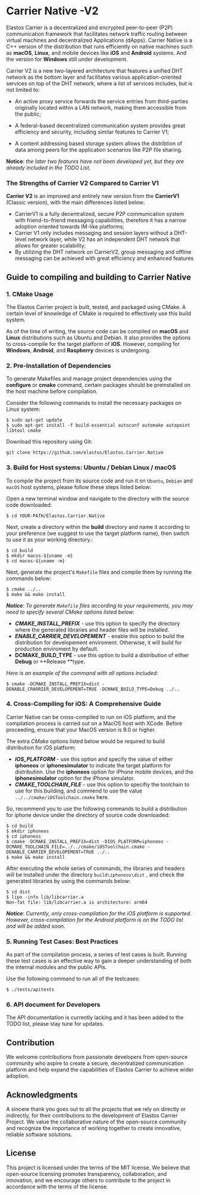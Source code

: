 # Carrier Native -V2

Elastos Carrier is a decentralized and encrypted peer-to-peer (P2P)  communication framework that facilitates network traffic routing between virtual machines and decentralized Applications (dApps).  Carrier Native is a C++ version of the distribution that runs efficiently on native machines such as **macOS**, **Linux**, and mobile devices like **iOS** and **Android** systems. And the version for **Windows** still under  development.

Carrier V2 is a new two-layered architecture that features a unified DHT network as the bottom layer and facilitates various application-oriented services on top of the DHT network, where a list of services includes, but is not limited to:

- An active proxy service forwards the service entries from third-parties originally located within a LAN network, making them accessible from the public;

- A federal-based decentralized communication system provides great efficiency and security, including similar features to Carrier V1;
- A content addressing based storage system allows the distribtion of data among peers for the application scenarios like P2P file sharing.

**Notice**:  *the later two features have not been developed yet, but they are already included in the TODO List*.



### The Strengths of Carrier V2 Compared to Carrier V1

**Carrier V2** is an improved and entirely new version from the **CarrierV1** (Classic version), with the main differences listed below:

- CarrierV1 is a fully decentralized, secure P2P  communication system with friend-to-friend messaging capabilities, therefore it has a narrow adoption oriented towards IM-like platforms;
- Carrier V1 only includes messaging and session layers without a DHT-level network layer, while V2 has an independent DHT network that allows for greater scalability;
- By utilizing the DHT network on CarrierV2, group messaging and offline messaging can be achieved with great efficiency and enhanced features



## Guide to compiling and building to Carrier Native

### 1. CMake Usage

The Elastos Carrier project is built, tested, and packaged using CMake. A certain level of knowledge of CMake is required to effectively use this build system.

As of the time of writing, the source code can be compiled on **macOS** and **Linux** distributions such as Ubuntu and Debian. It also provides the options to cross-compile for the target platform of **iOS**. However, compiling for **Windows**, **Android**, and **Raspberry** devices is undergoing.

### 2. Pre-Installation of Dependencies

To generate Makefiles and manage project dependencies using the **configure** or **cmake** command, certain packages should be preinstalled on the host machine before compilation.

Consider the following commands to install the necessary packages on Linux system:

```shell
$ sudo apt-get update
$ sudo apt-get install -f build-essential autoconf automake autopoint libtool cmake
```

Download this repository using Git:

```
git clone https://github.com/elastos/Elastos.Carrier.Native
```

### 3. Build for Host systems: Ubuntu / Debian Linux / macOS

To compile the project from its source code and run it on `Ubuntu`, `Debian` and `macOS` host systems, please follow these steps listed below:

Open a new terminal window and navigate to the directory with the source code downloaded:

```shell
$ cd YOUR-PATH/Elastos.Carrier.Native
```

Next, create a directory within the **build** directory and name it according to your preference (we suggest to use the target platform name), then switch to use it as your working directory.:

```shell
$ cd build
$ mkdir macos-${uname -m}
$ cd macos-${uname -m}
```

Next, generate the project's `Makefile` files and compile them by running the commands below:

```shell
$ cmake ../..
$ make && make install
```

***Notice***: *To generate `Makefile` files according to your requirements, you may need to specify several CMake options listed below*:

- ***CMAKE_INSTALL_PREFIX*** - use this option to specify the directory where the generated libraries and header files will be installed.
- ***ENABLE_CARRIER_DEVELOPEMENT*** -  enable this option to build the distribution for developement enviroment. Otherwise, it will build for production enviroment by default.
- **DCMAKE_BUILD_TYPE**  - use this option to build a distribution of either **Debug** or **Release **type.

*Here is an example of the command with all options included:*

```shell
$ cmake -DCMAKE_INSTALL_PREFIX=dist -DENABLE_CRARRIER_DEVELOPEMENT=TRUE -DCMAKE_BUILD_TYPE=Debug ../..
```

### 4. Cross-Compiling for iOS: A Comprehensive Guide

Carrier Native can be cross-compiled to run on iOS platform, and the compilation process is carried out on a MacOS host with XCode. Before proceeding, ensure that your MacOS version is 9.0 or higher.

The extra *CMake* options listed below would be required to build distribution for iOS platform:

- ***IOS_PLATFORM*** - use this option and specify the value of either **iphoneos** or **iphonesimulator** to indicate the target platform for distribution. Use the **iphoneos** option for iPhone mobile devices, and  the **iphonesimulator** option for the iPhone simulator.
- ***CMAKE_TOOLCHAIN_FILE*** - use this option to specifiy the toolchain to use for this building, and commend to use the value `../../cmake/iOSToolchain.cmake` here.

So, recommend you to use the following commands to build a distribution for iphone device under the directory of source code downloaded:

```shell
$ cd build
$ mkdir iphoneos
$ cd iphoneos
$ cmake -DCMAKE_INSTALL_PREFIX=dist -DIOS_PLATFORM=iphoneos -DCMAKE_TOOLCHAIN_FILE=../../cmake/iOSToolchain.cmake -DENABLE_CARRIER_DEVELOPEMENT=TRUE ../..
$ make && make install
```

After executing the whole series of commands, the libraries and headers will be installed under the directory  `build\iphoneos\dist` , and check the generated libraries by using the commands below:

```shell
$ cd dist
$ lipo -info lib/libcarrier.a
Non-fat file: lib/libcarrier.a is architecture: arm64
```

***Notice***: *Currently, only cross-compilation for the iOS platform is supported. However, cross-compilation for the Android platform is on the TODO list and will be added soon.*

### 5. Running Test Cases: Best Practices

As part of the compilation process, a series of test cases is built. Running these test cases is an effective way to gain a deeper understanding of both the internal modules and the public APIs.

Use the following command to run all of the testcases:

```shell
$ ./tests/apitests
```

### 6.  API document for Developers

The API documentation is currently lacking and it has been added to the TODO list, please stay tune for updates.



## Contribution

We welcome contributions from passionate developers from open-source community who aspire to create a secure, decentralized communication platform and help expand the capabilities of Elastos Carrier to achieve wider adoption.

## Acknowledgments

A sincere thank you goes out to all the projects that we rely on directly or indirectly, for their contributions to the development of Elastos Carrier Project. We value the collaborative nature of the open-source community and recognize the importance of working together to create innovative, reliable software solutions.

## License

This project is licensed under the terms of the MIT license. We believe that open-source licensing  promotes transparency, collaboration, and innovation, and we encourage others to contribute to the project in accordance with the terms of the license.
